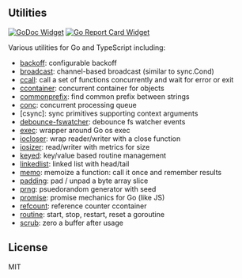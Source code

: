 ## Utilities

[![GoDoc Widget]][GoDoc] [![Go Report Card Widget]][Go Report Card]

[GoDoc]: https://godoc.org/github.com/aperturerobotics/util
[GoDoc Widget]: https://godoc.org/github.com/aperturerobotics/util?status.svg
[Go Report Card Widget]: https://goreportcard.com/badge/github.com/aperturerobotics/util
[Go Report Card]: https://goreportcard.com/report/github.com/aperturerobotics/util

Various utilities for Go and TypeScript including:

 - [backoff]: configurable backoff
 - [broadcast]: channel-based broadcast (similar to sync.Cond)
 - [ccall]: call a set of functions concurrently and wait for error or exit
 - [ccontainer]: concurrent container for objects
 - [commonprefix]: find common prefix between strings
 - [conc]: concurrent processing queue
 - [csync]: sync primitives supporting context arguments
 - [debounce-fswatcher]: debounce fs watcher events
 - [exec]: wrapper around Go os exec
 - [iocloser]: wrap reader/writer with a close function
 - [iosizer]: read/writer with metrics for size
 - [keyed]: key/value based routine management
 - [linkedlist]: linked list with head/tail
 - [memo]: memoize a function: call it once and remember results
 - [padding]: pad / unpad a byte array slice
 - [prng]: psuedorandom generator with seed
 - [promise]: promise mechanics for Go (like JS)
 - [refcount]: reference counter ccontainer
 - [routine]: start, stop, restart, reset a goroutine
 - [scrub]: zero a buffer after usage

[backoff]: ./backoff
[broadcast]: ./broadcast
[ccall]: ./ccall
[ccontainer]: ./ccontainer
[commonprefix]: ./commonprefix
[conc]: ./conc
[debounce-fswatcher]: ./debounce-fswatcher
[exec]: ./exec
[iocloser]: ./iocloser
[iosizer]: ./iosizer
[keyed]: ./keyed
[linkedlist]: ./linkedlist
[memo]: ./memo
[padding]: ./padding
[prng]: ./prng
[promise]: ./promise
[refcount]: ./refcount
[routine]: ./routine
[scrub]: ./scrub

## License

MIT
